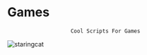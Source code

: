 # Games

                        Cool Scripts For Games

![staringcat](https://github.com/bobowawahahahbobobwahahawoaowabobwabo/Games/assets/110189904/680cb505-ffe1-4880-810a-8c6b2bdf6eb8)
